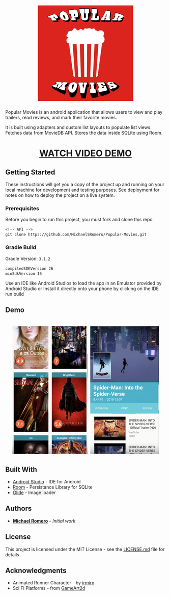 <h1 align="center">
  <a href="https://youtu.be/B2pVWXEio7k"><img src="https://github.com/MichaelSRomero/Popular-Movies/blob/master/app/src/main/res/drawable/popular-movies.png" alt="Logo" width="300"></a>
  <br>
</h1>

Popular Movies is an android application that allows users to view and play trailers, read reviews, and mark their favorite movies.

It is built using adapters and custom list layouts to populate list views. Fetches data from MovieDB API. Stores the data inside SQLite using Room.

<h1 align="center">
  <a href="https://youtu.be/B2pVWXEio7k">WATCH VIDEO DEMO</a>
</h1>

## Getting Started

These instructions will get you a copy of the project up and running on your local machine for development and testing purposes. See deployment for notes on how to deploy the project on a live system.

### Prerequisites

Before you begin to run this project, you must fork and clone this repo

```
<!-- API -->
git clone https://github.com/MichaelSRomero/Popular-Movies.git
```

### Gradle Build

Gradle Version: `3.1.2`

```
compiledSDKVersion 26
minSdkVersion 15
```

Use an IDE like Android Studios to load the app in an Emulator provided by Android Studio or Install it directly onto your phone by clicking on the IDE run build

## Demo

<h1 align="center">
  <a href="https://youtu.be/B2pVWXEio7k"><img src="https://github.com/MichaelSRomero/Popular-Movies/blob/master/app/src/main/res/drawable/dashboard.png" alt="Screenshot" height="400"></a>

  <img src="https://github.com/MichaelSRomero/Popular-Movies/blob/master/app/src/main/res/drawable/movie-overview.png" alt="Screenshot" height="400" style="display: inline-block;">
  <br>
</h1>

## Built With

* [Android Studio](https://developer.android.com/studio/?gclid=Cj0KCQjwz6PnBRCPARIsANOtCw39ZM2hRXpkW3vwLWRTTwKWHUTGdt1TC-LI3FT9M5xAknn3Gm1r9JEaAv4kEALw_wcB) - IDE for Android
* [Room](https://developer.android.com/topic/libraries/architecture/room) - Persistance Library for SQLite
* [Glide](https://github.com/bumptech/glide) - Image loader

## Authors

* [**Michael Romero**](https://github.com/michaelsromero) - *Initial work*

## License

This project is licensed under the MIT License - see the [LICENSE.md](LICENSE.md) file for details

## Acknowledgments

* Animated Runner Character - by [irmirx](https://opengameart.org/users/irmirx)
* Sci Fi Platforms - from [GameArt2d](https://www.gameart2d.com/free-sci-fi-platformer-tileset.html)
